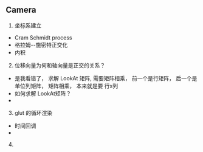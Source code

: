 
## Camera
1. 坐标系建立
- Cram Schmidt process
- 格拉姆--施密特正交化
- 内积

2. 位移向量为何和轴向量是正交的关系？
- 是我看错了， 求解 LookAt 矩阵, 需要矩阵相乘， 前一个是行矩阵， 后一个是单位列矩阵， 矩阵相乘， 本来就是要 行x列
- 如何求解 LookAt矩阵？
- 

3. glut 的循环渲染
- 时间回调
- 

4. 